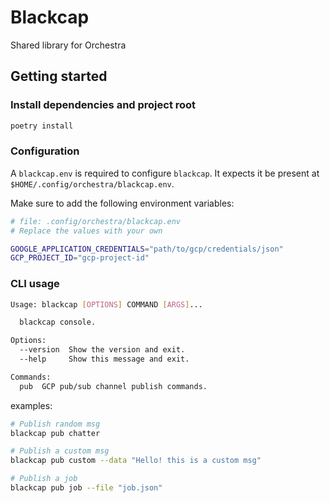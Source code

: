# Blackcap

Shared library for Orchestra

## Getting started

### Install dependencies and project root

```bash
poetry install
```

### Configuration

A `blackcap.env` is required to configure `blackcap`.
It expects it be present at `$HOME/.config/orchestra/blackcap.env`.

Make sure to add the following environment variables:

```bash
# file: .config/orchestra/blackcap.env
# Replace the values with your own

GOOGLE_APPLICATION_CREDENTIALS="path/to/gcp/credentials/json"
GCP_PROJECT_ID="gcp-project-id"
```

### CLI usage

```bash
Usage: blackcap [OPTIONS] COMMAND [ARGS]...

  blackcap console.

Options:
  --version  Show the version and exit.
  --help     Show this message and exit.

Commands:
  pub  GCP pub/sub channel publish commands.
```

examples:

```bash
# Publish random msg
blackcap pub chatter

# Publish a custom msg
blackcap pub custom --data "Hello! this is a custom msg"

# Publish a job
blackcap pub job --file "job.json"

```
